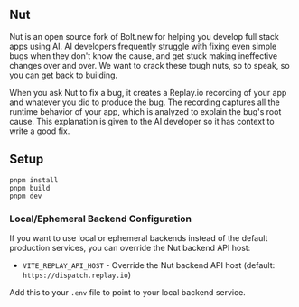 
## Nut

Nut is an open source fork of Bolt.new for helping you develop full stack apps using AI. AI developers frequently struggle with fixing even simple bugs when they don't know the cause, and get stuck making ineffective changes over and over. We want to crack these tough nuts, so to speak, so you can get back to building.

When you ask Nut to fix a bug, it creates a Replay.io recording of your app and whatever you did to produce the bug. The recording captures all the runtime behavior of your app, which is analyzed to explain the bug's root cause. This explanation is given to the AI developer so it has context to write a good fix.

## Setup

```
pnpm install
pnpm build
pnpm dev
```

### Local/Ephemeral Backend Configuration

If you want to use local or ephemeral backends instead of the default production services, you can override the Nut backend API host:

- `VITE_REPLAY_API_HOST` - Override the Nut backend API host (default: `https://dispatch.replay.io`)

Add this to your `.env` file to point to your local backend service.
